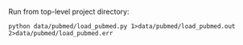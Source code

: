 Run from top-level project directory:

```
python data/pubmed/load_pubmed.py 1>data/pubmed/load_pubmed.out 2>data/pubmed/load_pubmed.err
```